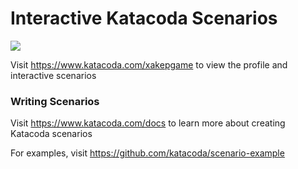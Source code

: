# Interactive Katacoda Scenarios

[![](http://shields.katacoda.com/katacoda/xakepgame/count.svg)](https://www.katacoda.com/xakepgame "Get your profile on Katacoda.com")

Visit https://www.katacoda.com/xakepgame to view the profile and interactive scenarios

### Writing Scenarios
Visit https://www.katacoda.com/docs to learn more about creating Katacoda scenarios

For examples, visit https://github.com/katacoda/scenario-example
